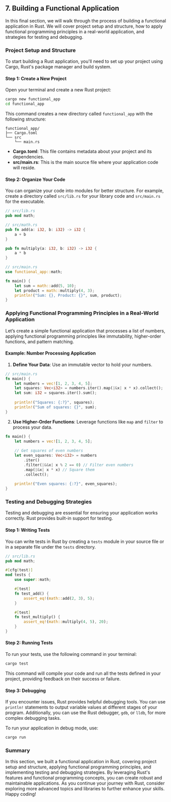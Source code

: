 ## 7. Building a Functional Application

In this final section, we will walk through the process of building a functional application in Rust. We will cover project setup and structure, how to apply functional programming principles in a real-world application, and strategies for testing and debugging.

### Project Setup and Structure

To start building a Rust application, you'll need to set up your project using Cargo, Rust's package manager and build system.

#### Step 1: Create a New Project

Open your terminal and create a new Rust project:

```bash
cargo new functional_app
cd functional_app
```

This command creates a new directory called `functional_app` with the following structure:

```
functional_app/
├── Cargo.toml
└── src
    └── main.rs
```

- **Cargo.toml**: This file contains metadata about your project and its dependencies.
- **src/main.rs**: This is the main source file where your application code will reside.

#### Step 2: Organize Your Code

You can organize your code into modules for better structure. For example, create a directory called `src/lib.rs` for your library code and `src/main.rs` for the executable.

```rust
// src/lib.rs
pub mod math;
```

```rust
// src/math.rs
pub fn add(a: i32, b: i32) -> i32 {
    a + b
}

pub fn multiply(a: i32, b: i32) -> i32 {
    a * b
}
```

```rust
// src/main.rs
use functional_app::math;

fn main() {
    let sum = math::add(5, 10);
    let product = math::multiply(4, 3);
    println!("Sum: {}, Product: {}", sum, product);
}
```

### Applying Functional Programming Principles in a Real-World Application

Let’s create a simple functional application that processes a list of numbers, applying functional programming principles like immutability, higher-order functions, and pattern matching.

#### Example: Number Processing Application

1. **Define Your Data**: Use an immutable vector to hold your numbers.

```rust
// src/main.rs
fn main() {
    let numbers = vec![1, 2, 3, 4, 5];
    let squares: Vec<i32> = numbers.iter().map(|&x| x * x).collect();
    let sum: i32 = squares.iter().sum();
    
    println!("Squares: {:?}", squares);
    println!("Sum of squares: {}", sum);
}
```

2. **Use Higher-Order Functions**: Leverage functions like `map` and `filter` to process your data.

```rust
fn main() {
    let numbers = vec![1, 2, 3, 4, 5];
    
    // Get squares of even numbers
    let even_squares: Vec<i32> = numbers
        .iter()
        .filter(|&&x| x % 2 == 0) // Filter even numbers
        .map(|&x| x * x) // Square them
        .collect();
    
    println!("Even squares: {:?}", even_squares);
}
```

### Testing and Debugging Strategies

Testing and debugging are essential for ensuring your application works correctly. Rust provides built-in support for testing.

#### Step 1: Writing Tests

You can write tests in Rust by creating a `tests` module in your source file or in a separate file under the `tests` directory.

```rust
// src/lib.rs
pub mod math;

#[cfg(test)]
mod tests {
    use super::math;

    #[test]
    fn test_add() {
        assert_eq!(math::add(2, 3), 5);
    }

    #[test]
    fn test_multiply() {
        assert_eq!(math::multiply(4, 5), 20);
    }
}
```

#### Step 2: Running Tests

To run your tests, use the following command in your terminal:

```bash
cargo test
```

This command will compile your code and run all the tests defined in your project, providing feedback on their success or failure.

#### Step 3: Debugging

If you encounter issues, Rust provides helpful debugging tools. You can use `println!` statements to output variable values at different stages of your program. Additionally, you can use the Rust debugger, `gdb`, or `lldb`, for more complex debugging tasks.

To run your application in debug mode, use:

```bash
cargo run
```

### Summary

In this section, we built a functional application in Rust, covering project setup and structure, applying functional programming principles, and implementing testing and debugging strategies. By leveraging Rust's features and functional programming concepts, you can create robust and maintainable applications. As you continue your journey with Rust, consider exploring more advanced topics and libraries to further enhance your skills. Happy coding!
